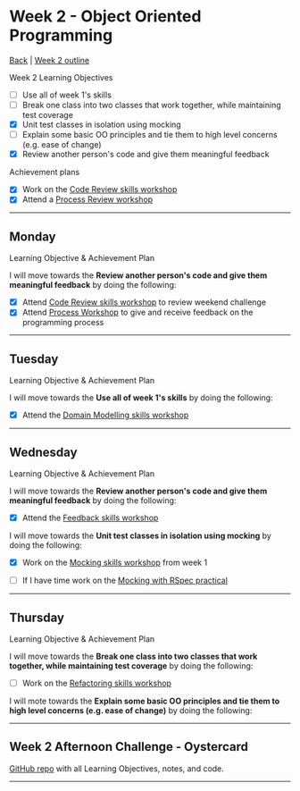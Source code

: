 # Week 2 - Object Oriented Programming

[Back](README.md) | [Week 2 outline](https://github.com/makersacademy/course/blob/master/week_outlines.md#week-2)

Week 2 Learning Objectives

- [ ] Use all of week 1's skills
- [ ] Break one class into two classes that work together, while maintaining test coverage
- [x] Unit test classes in isolation using mocking
- [ ] Explain some basic OO principles and tie them to high level concerns (e.g. ease of change)
- [x] Review another person's code and give them meaningful feedback

Achievement plans

- [x] Work on the [Code Review skills workshop]
- [x] Attend a [Process Review workshop]

---

## Monday

Learning Objective & Achievement Plan

I will move towards the **Review another person's code and give them meaningful feedback** by doing the following:

- [x] Attend [Code Review skills workshop] to review weekend challenge
- [x] Attend [Process Workshop](../process_workshop.md#23-march) to give and receive feedback on the programming process

---

## Tuesday

Learning Objective & Achievement Plan

I will move towards the **Use all of week 1's skills** by doing the following:

- [x] Attend the [Domain Modelling skills workshop]

---

## Wednesday

Learning Objective & Achievement Plan

I will move towards the **Review another person's code and give them meaningful feedback** by doing the following:

- [x] Attend the [Feedback skills workshop]

I will move towards the **Unit test classes in isolation using mocking** by doing the following:

- [x] Work on the [Mocking skills workshop] from week 1
- [ ] If I have time work on the [Mocking with RSpec practical]


---

## Thursday

Learning Objective & Achievement Plan

I will move towards the **Break one class into two classes that work together, while maintaining test coverage** by doing the following:

- [ ] Work on the [Refactoring skills workshop]

I will mote towards the **Explain some basic OO principles and tie them to high level concerns (e.g. ease of change)** by doing the following:

---


## Week 2 Afternoon Challenge - Oystercard

[GitHub repo](https://github.com/hturnbull93/oystercard) with all Learning Objectives, notes, and code.

---
<!-- TO COME
## Retrospective

### Achievements this week

- [ ] 

### Score: $

**Reasons for Score**
- 

### Material to re-cover

- 


---

## Week 2 Weekend Challenge - Takeaway

[GitHub repo](###) with all Learning Objectives, notes, and code.

---
-->

<!-- Links -->

<!-- From Week 1 -->

[First day intro]: Intro_first_day.md
[TDD process skills workshop]: ../skills_workshops/TDD_process.md
[Debugging skills workshop]: ../skills_workshops/debugging.md
[Mocking skills workshop]: ../skills_workshops/mocking.md
[Test Driving practical]: ../skills_workshops/test_driving_practice.md

<!-- New in Week 2 -->

[Code Review skills workshop]: ../skills_workshops/code_review.md
[Process Review workshop]: ../process_workshop.md 
[Domain Modelling skills workshop]: ../skills_workshops/domain_modelling.md
[Feedback skills workshop]: ../skills_workshops/feedback.md
[Mocking with RSpec practical]: ../skills_workshops/mocking_with_rspec.md
[Refactoring skills workshop]: ../skills_workshops/refactoring.md

